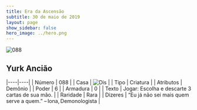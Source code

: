 ```yaml
---
title: Era da Ascensão
subtitle: 30 de maio de 2019
layout: page
show_sidebar: false
hero_image: ../hero.png
---
```


![088](https://cdn.keyforgegame.com/media/card_front/pt/435_088_G6J7XCFV6G2F_pt.png)

## Yurk Ancião

|----|----|
| Número | 088 |
| Casa | ![Dis](https://archonarcana.com/images/thumb/e/e8/Dis.png/22px-Dis.png "Dis") |
| Tipo | Criatura |
| Atributos | Demônio |
| Poder | 6 |
| Armadura | 0 |
| Texto | Jogar: Escolha e descarte 3 cartas de sua mão. |
| Raridade | Rara |
| Dizeres | “Eu já não sei mais quem serve a quem.” – Iona, Demonologista |
